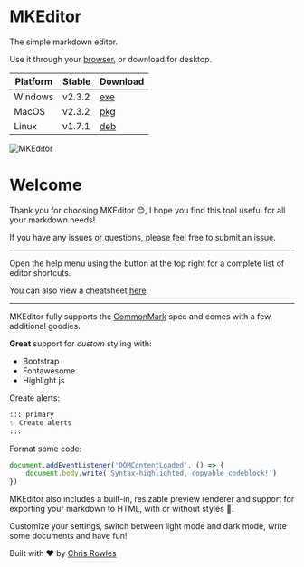 # MKEditor

The simple markdown editor.

Use it through your [browser](https://mkeditoross.github.io/web/), or download for desktop.

| Platform    | Stable  | Download  |
| --------    | ------- | -------   |
| Windows     | v2.3.2  | [exe](https://github.com/mkeditorOSS/mkeditor/releases/download/v2.3.2/mkeditor-setup-v2.3.2-x86_64.zip) |
| MacOS       | v2.3.2  | [pkg](https://github.com/mkeditorOSS/mkeditor/releases/download/v2.3.2/mkeditor-setup-v2.3.2-x86_64.pkg) |
| Linux       | v1.7.1  | [deb](https://github.com/mkeditorOSS/mkeditor/releases/download/v1.7.1/mkeditor-setup-v1.7.1_amd64.deb)  |

![MKEditor](https://mkeditoross.github.io/demo.png)

# Welcome

Thank you for choosing MKEditor 😊, I hope you find this tool useful for all your markdown needs!

If you have any issues or questions, please feel free to submit an [issue](https://github.com/mkeditorOSS/mkeditor/issues).

---

Open the help menu using the button at the top right for a complete list of editor shortcuts.

You can also view a cheatsheet [here](https://mkeditoross.github.io/shortcuts).

---

MKEditor fully supports the [CommonMark](https://commonmark.org/) spec and comes with a few additional goodies.

**Great** support for _custom_ styling with:

- Bootstrap
- Fontawesome
- Highlight.js

Create alerts:

```md
::: primary
✨ Create alerts
:::
```

Format some code:

```javascript
document.addEventListener('DOMContentLoaded', () => {
    document.body.write('Syntax-highlighted, copyable codeblock!')
})
```

MKEditor also includes a built-in, resizable preview renderer and support for exporting your markdown to HTML, with or without styles 🚀.

Customize your settings, switch between light mode and dark mode, write some documents and have fun!

Built with ❤️ by [Chris Rowles](https://github.com/sentrychris)
